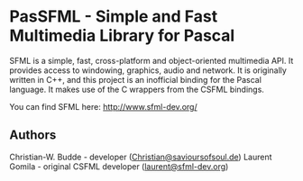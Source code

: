 PasSFML - Simple and Fast Multimedia Library for Pascal
=======================================================

SFML is a simple, fast, cross-platform and object-oriented multimedia API. It provides access to windowing, graphics,
audio and network.
It is originally written in C++, and this project is an inofficial binding for the Pascal language. It makes use of the C wrappers from the CSFML bindings.

You can find SFML here: http://www.sfml-dev.org/

Authors
-------

Christian-W. Budde - developer (Christian@savioursofsoul.de)
Laurent Gomila - original CSFML developer (laurent@sfml-dev.org)